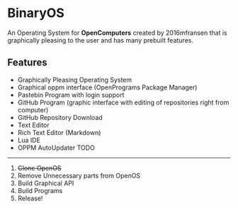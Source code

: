 BinaryOS
=======
An Operating System for **OpenComputers** created by 2016mfransen that is graphically pleasing to the user and has many prebuilt features.

Features
--------

 - Graphically Pleasing Operating System
 - Graphical oppm interface (OpenPrograms Package Manager)
 - Pastebin Program with login support
 - GitHub Program (graphic interface with editing of repositories right from computer)
 - GitHub Repository Download
 - Text Editor
 - Rich Text Editor (Markdown)
 - Lua IDE
 - OPPM AutoUpdater
TODO
--------
 1. ~~Clone OpenOS~~
 2. Remove Unnecessary parts from OpenOS
 3. Build Graphical API
 4. Build Programs
 5. Release!


